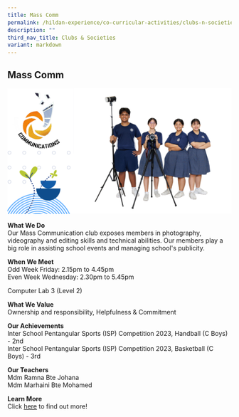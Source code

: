 ```yaml
---
title: Mass Comm
permalink: /hildan-experience/co-curricular-activities/clubs-n-societies/mass-comm/
description: ""
third_nav_title: Clubs & Societies
variant: markdown
---
```

Mass Comm
---------

![](/images/CCA/Mass%20Comm%202023.png)


**What We Do** <br>
Our Mass Communication club exposes members in photography, videography and editing skills and technical abilities. Our members play a big role in assisting school events and managing school's publicity. <br>

**When We Meet** <br>
Odd Week Friday: 2.15pm to 4.45pm<br>
Even Week Wednesday: 2.30pm to 5.45pm<br>  


Computer Lab 3 (Level 2)<br>

**What We Value** <br>
Ownership and responsibility, Helpfulness &amp; Commitment <br>

**Our Achievements**<br>
Inter School Pentangular Sports (ISP) Competition 2023, Handball (C Boys) - 2nd <br>
Inter School Pentangular Sports (ISP) Competition 2023, Basketball (C Boys) - 3rd <br>

**Our Teachers** <br>
Mdm Ramna Bte Johana<br>
Mdm Marhaini Bte Mohamed <br>

**Learn More** <br>
Click&nbsp;[here](/files/CCA/masscom.pdf)&nbsp;to find out more!